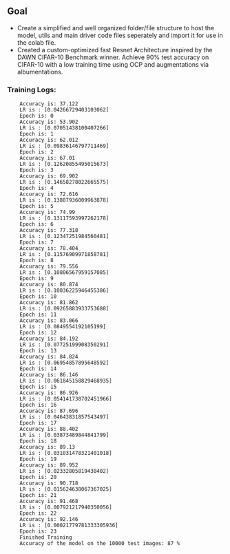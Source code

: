 ## Goal

* Create a simplified and well organized folder/file structure to host the model, utils and main driver code files seperately and import it for use in the colab file.
* Created a custom-optimized fast Resnet Architecture inspired by the DAWN CIFAR-10 Benchmark winner. Achieve 90% test accuracy on CIFAR-10 with a low training time using OCP and augmentations via albumentations.

### Training Logs:
```
    Accuracy is: 37.122
    LR is : [0.04266729403103062]
    Epoch is: 0
    Accuracy is: 53.902
    LR is : [0.07051438100407266]
    Epoch is: 1
    Accuracy is: 62.012
    LR is : [0.09836146797711469]
    Epoch is: 2
    Accuracy is: 67.01
    LR is : [0.12620855495015673]
    Epoch is: 3
    Accuracy is: 69.902
    LR is : [0.14658278022665575]
    Epoch is: 4
    Accuracy is: 72.616
    LR is : [0.13887936009963878]
    Epoch is: 5
    Accuracy is: 74.99
    LR is : [0.13117593997262178]
    Epoch is: 6
    Accuracy is: 77.318
    LR is : [0.12347251984560481]
    Epoch is: 7
    Accuracy is: 78.404
    LR is : [0.11576909971858781]
    Epoch is: 8
    Accuracy is: 79.556
    LR is : [0.10806567959157085]
    Epoch is: 9
    Accuracy is: 80.874
    LR is : [0.10036225946455386]
    Epoch is: 10
    Accuracy is: 81.862
    LR is : [0.09265883933753688]
    Epoch is: 11
    Accuracy is: 83.066
    LR is : [0.0849554192105199]
    Epoch is: 12
    Accuracy is: 84.192
    LR is : [0.07725199908350291]
    Epoch is: 13
    Accuracy is: 84.824
    LR is : [0.06954857895648592]
    Epoch is: 14
    Accuracy is: 86.146
    LR is : [0.061845158829468935]
    Epoch is: 15
    Accuracy is: 86.926
    LR is : [0.054141738702451966]
    Epoch is: 16
    Accuracy is: 87.696
    LR is : [0.04643831857543497]
    Epoch is: 17
    Accuracy is: 88.402
    LR is : [0.03873489844841799]
    Epoch is: 18
    Accuracy is: 89.13
    LR is : [0.031031478321401018]
    Epoch is: 19
    Accuracy is: 89.952
    LR is : [0.02332805819438402]
    Epoch is: 20
    Accuracy is: 90.718
    LR is : [0.015624638067367025]
    Epoch is: 21
    Accuracy is: 91.468
    LR is : [0.007921217940350056]
    Epoch is: 22
    Accuracy is: 92.146
    LR is : [0.00021779781333305936]
    Epoch is: 23
    Finished Training
    Accuracy of the model on the 10000 test images: 87 %
```

